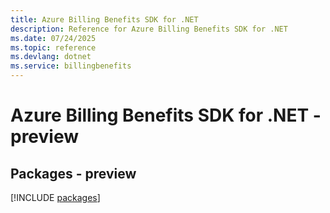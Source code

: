 ```yaml
---
title: Azure Billing Benefits SDK for .NET
description: Reference for Azure Billing Benefits SDK for .NET
ms.date: 07/24/2025
ms.topic: reference
ms.devlang: dotnet
ms.service: billingbenefits
---
```

# Azure Billing Benefits SDK for .NET - preview
## Packages - preview
[!INCLUDE [packages](billing-benefits-index.md)]